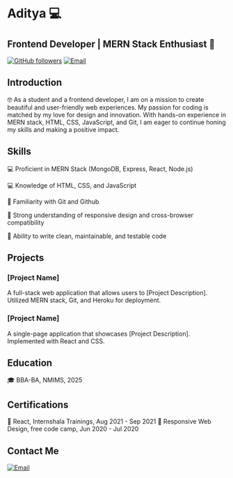 # Aditya 💻
## Frontend Developer | MERN Stack Enthusiast 🚀

[![GitHub followers](https://img.shields.io/github/followers/msaat366.svg?style=social&label=Follow&maxAge=2592000)](https://github.com/msaat366)
[![Email](https://img.shields.io/badge/Email-msaat366@gmail.com-lightgrey.svg?style=flat-square)](mailto:msaat366@gmail.com)

## Introduction
🤓 As a student and a frontend developer, I am on a mission to create beautiful and user-friendly web experiences. My passion for coding is matched by my love for design and innovation. With hands-on experience in MERN stack, HTML, CSS, JavaScript, and Git, I am eager to continue honing my skills and making a positive impact.

## Skills
💻 Proficient in MERN Stack (MongoDB, Express, React, Node.js)

💻 Knowledge of HTML, CSS, and JavaScript

🚀 Familiarity with Git and Github

📱 Strong understanding of responsive design and cross-browser compatibility

🧠 Ability to write clean, maintainable, and testable code

## Projects
### [Project Name]
A full-stack web application that allows users to [Project Description]. Utilized MERN stack, Git, and Heroku for deployment.

### [Project Name]
A single-page application that showcases [Project Description]. Implemented with React and CSS.

## Education
🎓 BBA-BA, NMIMS, 2025

## Certifications
🏅 React, Internshala Trainings, Aug 2021 - Sep 2021 
🏅 Responsive Web Design, free code camp, Jun 2020 - Jul 2020

## Contact Me
[![Email](https://img.shields.io/badge/Email-msaat366@gmail.com-lightgrey.svg?style=flat-square)](mailto:msaat366@gmail.com)
